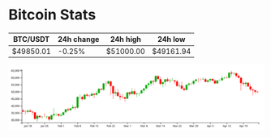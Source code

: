 # Bitcoin Stats

BTC/USDT|24h change|24h high|24h low|
|---|---|---|---|
|$49850.01|-0.25%|$51000.00|$49161.94|

<img src="./chart.svg">
